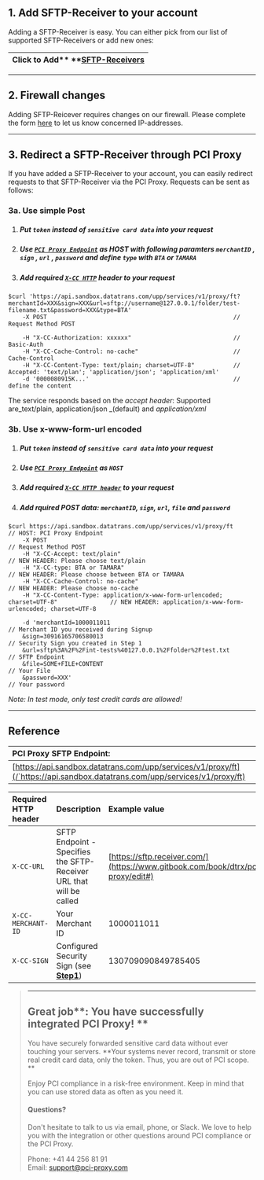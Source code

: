 ## 1. Add SFTP-Receiver to your account

Adding a SFTP-Receiver is easy. You can either pick from our list of supported SFTP-Receivers or add new ones:

| Click to Add** **[**SFTP-Receivers**](https://admin.sandbox.datatrans.com/showcase/pci-proxy/add-receiver.html) |
| :--- |


---

## 2. Firewall changes

Adding SFTP-Reicever requires changes on our firewall. Please complete the form [here](https://admin.sandbox.datatrans.com/showcase/pci-proxy/add-receiver.html) to let us know concerned IP-addresses.

---

## 3. Redirect a SFTP-Receiver through PCI Proxy

If you have added a SFTP-Receiver to your account, you can easily redirect requests to that SFTP-Receiver via the PCI Proxy. Requests can be sent as follows:

### 3a. Use simple Post

1. ##### Put `token` instead of `sensitive card data` into your request
2. ##### Use [`PCI Proxy Endpoint`](#reference) as HOST with following paramters `merchantID` , `sign` , `url` , `password` and define `type` with `BTA` or `TAMARA`
3. ##### Add required [`X-CC HTTP`](#reference) header to your request

```
$curl 'https://api.sandbox.datatrans.com/upp/services/v1/proxy/ft?merchantId=XXX&sign=XXX&url=sftp://username@127.0.0.1/folder/test-filename.txt&password=XXX&type=BTA'
    -X POST                                                     // Request Method POST

    -H "X-CC-Authorization: xxxxxx"                             // Basic-Auth
    -H "X-CC-Cache-Control: no-cache"                           // Cache-Control
    -H "X-CC-Content-Type: text/plain; charset=UTF-8"           // Accepted: 'text/plan'; 'application/json'; 'application/xml'
    -d '0000080915K...'                                         // define the content
```

The service responds based on the _accept header_: Supported are_text/plain, application/json _\(default\) and _application/xml_

### 3b. Use x-www-form-url encoded

1. ##### Put `token` instead of `sensitive card data` into your request
2. ##### Use [`PCI Proxy Endpoint`](#reference) as `HOST`
3. ##### Add required [`X-CC HTTP header`](#reference) to your request
4. ##### Add rquired POST data: `merchantID`, `sign`, `url`, `file` and `password`

```
$curl https://api.sandbox.datatrans.com/upp/services/v1/proxy/ft                           // HOST: PCI Proxy Endpoint
    -X POST                                                                                // Request Method POST
    -H "X-CC-Accept: text/plain"                                                           // NEW HEADER: Please choose text/plain
    -H "X-CC-type: BTA or TAMARA"                                                          // NEW HEADER: Please choose between BTA or TAMARA
    -H "X-CC-Cache-Control: no-cache"                                                      // NEW HEADER: Please choose no-cache
    -H "X-CC-Content-Type: application/x-www-form-urlencoded; charset=UTF-8"               // NEW HEADER: application/x-www-form-urlencoded; charset=UTF-8

    -d 'merchantId=1000011011                                                              // Merchant ID you received during Signup
    &sign=30916165706580013                                                                // Security Sign you created in Step 1 
    &url=sftp%3A%2F%2Fint-tests%40127.0.0.1%2Ffolder%2Ftest.txt                       // SFTP Endpoint
    &file=SOME+FILE+CONTENT                                                                // Your File
    &password=XXX'                                                                         // Your password
```

_Note: In test mode, only test credit cards are allowed!_

---

## Reference

| **PCI Proxy SFTP Endpoint:** |
| :--- |
| [https://api.sandbox.datatrans.com/upp/services/v1/proxy/ft](/`https://api.sandbox.datatrans.com/upp/services/v1/proxy/ft) |

| Required HTTP header | Description | Example value |
| :--- | :--- | :--- |
| `X-CC-URL` | SFTP Endpoint - Specifies the SFTP-Receiver URL that will be called | [https://sftp.receiver.com/](https://www.gitbook.com/book/dtrx/pci-proxy/edit#) |
| `X-CC-MERCHANT-ID` | Your Merchant ID | 1000011011 |
| `X-CC-SIGN` | Configured Security Sign \(see [**Step1**](/step-1-signup-and-setup.md)\) | 130709090849785405 |

> ---
>
> ## Great job**: You have successfully integrated PCI Proxy! **
>
> You have securely forwarded sensitive card data without ever touching your servers. **Your systems never record, transmit or store real credit card data, only the token. Thus, you are out of PCI scope. **
>
> Enjoy PCI compliance in a risk-free environment. Keep in mind that you can use stored data as often as you need it.
>
> #### Questions?
>
> Don't hesitate to talk to us via email, phone, or Slack. We love to help you with the integration or other questions around PCI compliance or the PCI Proxy.
>
> Phone: +41 44 256 81 91  
> Email: [support@pci-proxy.com](/mailto:support@pci-proxy.com)



